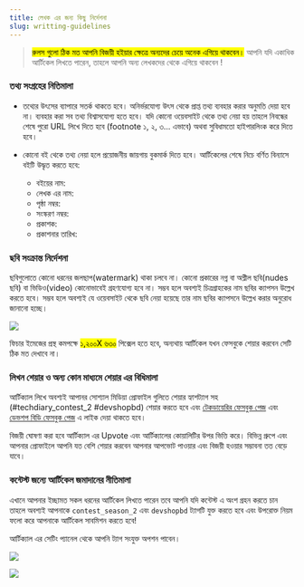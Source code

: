```yaml
---
title: লেখক এর জন্য কিছু নির্দেশনা
slug: writting-guidelines
---
```


> <mark>রুলস গুলো ঠিক মত আপনি বিজয়ী হইয়ার ক্ষেত্রে অন্যদের চেয়ে অনেক এগিয়ে থাকবেন।</mark> আপনি যদি একাধিক আর্টিকেল লিখতে পারেন, তাহলে আপনি অন্য লেখকদের থেকে এগিয়ে থাকবেন !

### তথ্য সংগ্রহের নিতিমালা

-   তথ্যের উৎসের ব্যাপারে সতর্ক থাকতে হবে। অনির্ভরযোগ্য উৎস থেকে প্রাপ্ত তথ্য ব্যবহার করার অনুমতি দেয়া হবে না। ব্যবহার করা সব তথ্য বিশ্বাসযোগ্য হতে হবে। যদি কোনো ওয়েবসাইট থেকে তথ্য নেয়া হয় তাহলে নিবন্ধের শেষে পুরো URL লিখে দিতে হবে (footnote ১, ২, ৩... এভাবে) অথবা সুবিধামতো হাইপারলিংক করে দিতে হবে।

-   কোনো বই থেকে তথ্য নেয়া হলে প্রয়োজনীয় জায়গায় বুকমার্ক দিতে হবে। আর্টিকেলের শেষে নিচে বর্ণিত বিন্যাসে বইটি উদ্ধৃত করতে হবে:
    -   বইয়ের নাম:
    -   লেখক এর নাম:
    -   পৃষ্ঠা নম্বর:
    -   সংস্করণ নম্বর:
    -   প্রকাশক:
    -   প্রকাশনার তারিখ:

### ছবি সংক্রান্ত নির্দেশনা

ছবিগুলোতে কোনো ধরনের জলছাপ(watermark) থাকা চলবে না। কোনো প্রকারের নগ্ন বা অশ্লীল ছবি(nudes ছবি) বা ভিডিও(video) কোনোভাবেই গ্রহণযোগ্য হবে না। সম্ভব হলে অবশ্যই চিত্রগ্রাহকের নাম ছবির ক্যাপসন উল্লেখ করতে হবে। সম্ভব হলে অবশ্যই যে ওয়েবসাইট থেকে ছবি নেয়া হয়েছে তার নাম ছবির ক্যাপসনে উল্লেখ করার অনুরোধ জানানো হচ্ছে।

![](https://res.cloudinary.com/techdiary-dev/image/upload/v1619441481/static-assets/static-page-images/image-caption.png)

ফিচার ইমেজের প্রস্থ কমপক্ষে <mark>১,২০০X ৬৩০</mark> পিক্সেল হতে হবে, অন্যথায় আর্টিকেল যখন ফেসবুকে শেয়ার করবেন সেটি ঠিক মত দেখাবে না।

### লিখন শেয়ার ও অন্য কোন মাধ্যমে শেয়ার এর বিধিমালা

আর্টিক্যাল লিখে অবশ্যই আপানর সোশ্যাল মিডিয়া প্রোফাইল গুলিতে শেয়ার হ্যাশট্যাগ সহ (#techdiary_contest_2 #devshopbd) শেয়ার করতে হবে এবং [টেকডায়েরির ফেসবুক পেজ](https://www.fb.com/techdiary.dev) এবং [ডেভশপ বিডি ফেসবুক পেজ](https://www.fb.com/devshopbd) এ লাইক দেয়া থাকতে হবে।

বিজয়ী ঘোষণা করা হবে আর্টিক্যাল এর Upvote এবং আর্টিক্যালের কোয়ালিটির উপর ভিত্তি করে। বিভিন্ন গ্রুপে এবং আপনার প্রোফাইলে আপনি যত বেশি শেয়ার করবেন আপনার আপভোট পাওয়ার এবং বিজয়ী হওয়ার সম্ভাবনা তত বেড়ে যাবে।

### কন্টেস্ট জন্যে আর্টিকেল জমাদানের নীতিমালা

এখানে আপনার ইচ্ছামত সকল ধরনের আর্টিকেল লিখতে পারেন তবে আপনি যদি কন্টেস্ট এ অংশ গ্রহন করতে চান তাহলে অবশ্যই আপনাকে `contest_season_2` এবং `devshopbd` ট্যাগটি যুক্ত করতে হবে এবং উপরোক্ত নিয়ম ফলো করে আপনাকে আর্টিকেল সাবমিশন করতে হবে!

আর্টিক্যাল এর সেটিং প্যানেল থেকে আপনি ট্যাগ সংযুক্ত অপশন পাবেন।

![](https://res.cloudinary.com/techdiary-dev/image/upload/v1643533021/static-assets/contest/gooyxrg8mgytcjk3an4x.png)

![](https://res.cloudinary.com/techdiary-dev/image/upload/v1643532608/static-assets/contest/qaasu23jiqxeqznk81db.png)
